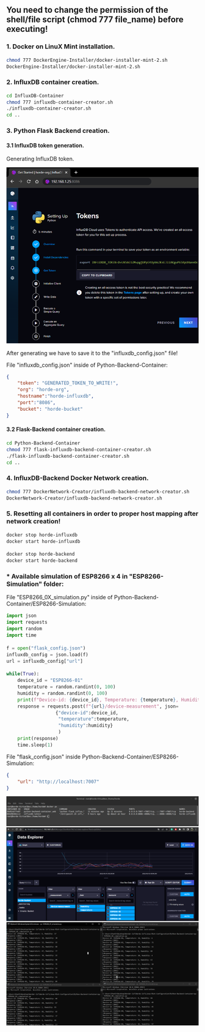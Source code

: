 ## You need to change the permission of the shell/file script (chmod 777 file_name) before executing!

### 1. Docker on LinuX Mint installation.

```sh
chmod 777 DockerEngine-Installer/docker-installer-mint-2.sh
DockerEngine-Installer/docker-installer-mint-2.sh
```

### 2. InfluxDB container creation.

```sh
cd InfluxDB-Container
chmod 777 influxdb-container-creator.sh
./influxdb-container-creator.sh
cd ..
```

### 3. Python Flask Backend creation.

#### 3.1 InfluxDB token generation.

Generating InfluxDB token.

![Screenshot](InfluxDB-Token-Generation.png)

After generating we have to save it to the "influxdb_config.json" file!

File "influxdb_config.json" inside of Python-Backend-Container:

```json
{
	"token": "GENERATED_TOKEN_TO_WRITE!",
	"org": "horde-org",
	"hostname":"horde-influxdb",
	"port":"8086",
	"bucket": "horde-bucket"
}
```

#### 3.2 Flask-Backend container creation.

```sh
cd Python-Backend-Container
chmod 777 flask-influxdb-backend-container-creator.sh
./flask-influxdb-backend-container-creator.sh
cd ..
```

### 4. InfluxDB-Backend Docker Network creation.

```sh
chmod 777 DockerNetwork-Creator/influxdb-backend-network-creator.sh
DockerNetwork-Creator/influxdb-backend-network-creator.sh
```

### 5. Resetting all containers in order to proper host mapping after network creation!

```sh
docker stop horde-influxdb
docker start horde-influxdb

docker stop horde-backend
docker start horde-backend
```

### * Available simulation of ESP8266 x 4 in "ESP8266-Simulation" folder:

File "ESP8266_0X_simulation.py" inside of Python-Backend-Container/ESP8266-Simulation:

```py
import json
import requests
import random
import time

f = open("flask_config.json")
influxdb_config = json.load(f)
url = influxdb_config["url"]

while(True):
    device_id = "ESP8266-01"
    temperature = random.randint(0, 100)
    humidity = random.randint(0, 100)
    print(f"Device-id: {device_id}, Temperature: {temperature}, Humidity: {humidity}")
    response = requests.post(f"{url}/device-measurement", json=
                  {"device-id":device_id, 
                   "temperature":temperature, 
                   "humidity":humidity}
                   )
    print(response)
    time.sleep(1)

```
File  "flask_config.json" inside Python-Backend-Container/ESP8266-Simulation:

```json
{
	"url": "http://localhost:7007"
}
```

![Screenshot](Flask-InfluxDB-Docker-Working.png)
![Screenshot](InfluxDB-Charts.png)
![Screenshot](ESP8266-Simulation.png)